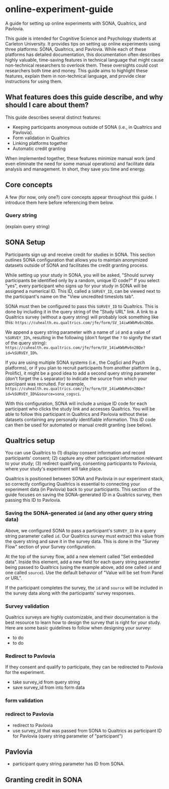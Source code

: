 # online-experiment-guide
A guide for setting up online experiments with SONA, Qualtrics, and Pavlovia.

This guide is intended for Cognitive Science and Psychology students at Carleton University. It provides tips on setting up online experiments using three platforms: SONA, Qualtrics, and Pavlovia. While each of these platforms has detailed documentation, this documentation often describes highly valuable, time-saving features in technical language that might cause non-technical researchers to overlook them. These oversights could cost researchers both time and money. This guide aims to highlight these features, explain them in non-technical language, and provide clear instructions for using them.

## What features does this guide describe, and why should I care about them?

This guide describes several distinct features:
* Keeping participants anonymous outside of SONA (i.e., in Qualtrics and Pavlovia).
* Form validation in Qualtrics
* Linking platforms together
* Automatic credit granting

When implemented together, these features minimize manual work (and even eliminate the need for some manual operations) and facilitate data analysis and management. In short, they save you time and energy.

## Core concepts

A few (for now, only one?) core concepts appear throughout this guide. I introduce them here before referencing them below.

### Query string

(explain query string)

## SONA Setup

Participants sign up and receive credit for studies in SONA. This section outlines SONA configuration that allows you to maintain anonymized datasets outside of SONA and facilitates the credit granting process.

While setting up your study in SONA, you will be asked, "Should survey participants be identified only by a random, unique ID code?" If you select "yes", every participant who signs up for your study in SONA will be assigned a numerical ID. This ID, called a `SURVEY_ID`, can be viewed next to the participant's name on the "View uncredited timeslots tab".

SONA must then be configured to pass this `SURVEY_ID` to Qualtrics. This is done by including it in the query string of the "Study URL" link. A link to a  Qualtrics survey (without a query string) will probably look something like this: `https://cuhealth.eu.qualtrics.com/jfe/form/SV_14iwKWbMv6n2BQe`.

We append a query string parameter with a name of `id` and a value of `%SURVEY_ID%`, resulting in the following (don't forget the `?` to signify the start of the query string): `https://cuhealth.eu.qualtrics.com/jfe/form/SV_14iwKWbMv6n2BQe?id=%SURVEY_ID%`.

If you are using multiple SONA systems (i.e., the CogSci and Psych platforms), or if you plan to recruit participants from another platform (e.g., Prolific), it might be a good idea to add a second query string parameter (don't forget the `&` separator) to indicate the source from which your parciipant was recruited. For example, `https://cuhealth.eu.qualtrics.com/jfe/form/SV_14iwKWbMv6n2BQe?id=%SURVEY_ID%&source=sona_cogsci`.

With this configuration, SONA will include a unique ID code for each participant who clicks the study link and accesses Qualtrics. You will be able to follow this participant in Qualtrics and Pavlovia without these datasets containing any personally identifiable information. This ID code can then be used for automated or manual credit granting (see below).

## Qualtrics setup

You can use Qualtrics to (1) display consent information and record participants' consent; (2) capture any other participant information relevant to your study; (3) redirect qualifying, consenting participants to Pavlovia, where your study's experiment will take place.

Qualtrics is positioned between SONA and Pavlovia in our experiment stack, so correctly configuring Qualtrics is essential to connecting your experiment data (in Pavlovia) back to your participants. This section of the guide focuses on saving the SONA-generated ID in a Qualtrics survey, then passing this ID to Pavlovia.

### Saving the SONA-generated `id` (and any other query string data)

Above, we configured SONA to pass a participant's `SURVEY_ID` in a query string parameter called `id`. Our Qualtrics survey must extract this value from the query string and save it in the survey data. This is done in the "Survey Flow" section of your Survey configuration.

At the top of the survey flow, add a new element called "Set embedded data". Inside this element, add a new field for each query string parameter being passed to Qualtrics (using the example above, add one called `id` and one called `source`). Use the default behavior of "Value will be set from Panel or URL".

If the participant completes the survey, the `id` and `source` will be included in the survey data along with the participants' survey responses.

### Survey validation

Qualtrics surveys are highly customizable, and their documentation is the best resource to learn how to design the survey that is right for your study. 
Here are some basic guidelines to follow when designing your survey:
- to do
- to do

### Redirect to Pavlovia

If they consent and qualify to participate, they can be redirected to Pavlovia for the experiment.

- take survey_id from query string
- save survey_id from into form data

### form validation

### redirect to Pavlovia

- redirect to Pavlovia
- use survey_id that was passed from SONA to Qualtrics as participant ID for Pavlovia (query string parameter of "participant")



## Pavlovia

- participant query string parameter has ID from SONA.

## Granting credit in SONA
